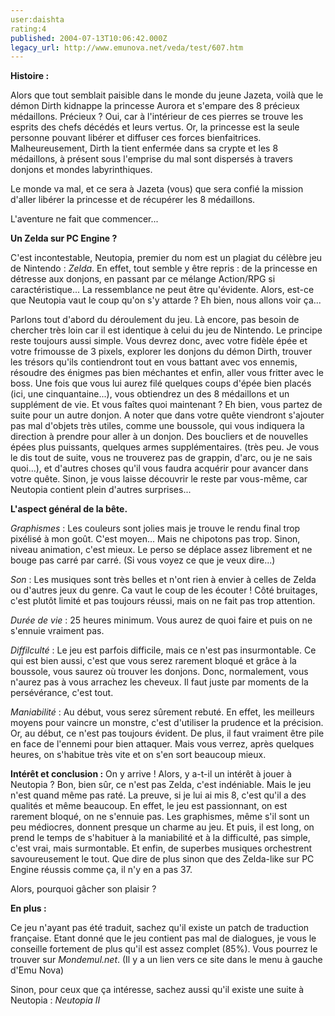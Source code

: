 ```yaml
---
user:daishta
rating:4
published: 2004-07-13T10:06:42.000Z
legacy_url: http://www.emunova.net/veda/test/607.htm
---
```

**Histoire :**  

Alors que tout semblait paisible dans le monde du jeune Jazeta, voilà que le démon Dirth kidnappe la princesse Aurora et s'empare des 8 précieux médaillons. Précieux ? Oui, car à l'intérieur de ces pierres se trouve les esprits des chefs décédés et leurs vertus. Or, la princesse est la seule personne pouvant libérer et diffuser ces forces bienfaitrices. Malheureusement, Dirth la tient enfermée dans sa crypte et les 8 médaillons, à présent sous l'emprise du mal sont dispersés à travers donjons et mondes labyrinthiques.  

Le monde va mal, et ce sera à Jazeta (vous) que sera confié la mission d'aller libérer la princesse et de récupérer les 8 médaillons.  

L'aventure ne fait que commencer...  

  

**Un Zelda sur PC Engine ?**  

C'est incontestable, Neutopia, premier du nom est un plagiat du célèbre jeu de Nintendo : _Zelda_. En effet, tout semble y être repris : de la princesse en détresse aux donjons, en passant par ce mélange Action/RPG si caractéristique... La ressemblance ne peut être qu'évidente. Alors, est-ce que Neutopia vaut le coup qu'on s'y attarde ? Eh bien, nous allons voir ça...  

  

Parlons tout d'abord du déroulement du jeu. Là encore, pas besoin de chercher très loin car il est identique à celui du jeu de Nintendo. Le principe reste toujours aussi simple. Vous devrez donc, avec votre fidèle épée et votre frimousse de 3 pixels, explorer les donjons du démon Dirth, trouver les trésors qu'ils contiendront tout en vous battant avec vos ennemis, résoudre des énigmes pas bien méchantes et enfin, aller vous fritter avec le boss. Une fois que vous lui aurez filé quelques coups d'épée bien placés (ici, une cinquantaine...), vous obtiendrez un des 8 médaillons et un supplément de vie. Et vous faîtes quoi maintenant ? Eh bien, vous partez de suite pour un autre donjon. A noter que dans votre quête viendront s'ajouter pas mal d'objets très utiles, comme une boussole, qui vous indiquera la direction à prendre pour aller à un donjon. Des boucliers et de nouvelles épées plus puissants, quelques armes supplémentaires. (très peu. Je vous le dis tout de suite, vous ne trouverez pas de grappin, d'arc, ou je ne sais quoi...), et d'autres choses qu'il vous faudra acquérir pour avancer dans votre quête. Sinon, je vous laisse découvrir le reste par vous-même, car Neutopia contient plein d'autres surprises...  

  

**L'aspect général de la bête.**  

_Graphismes_ : Les couleurs sont jolies mais je trouve le rendu final trop pixélisé à mon goût. C'est moyen... Mais ne chipotons pas trop. Sinon, niveau animation, c'est mieux. Le perso se déplace assez librement et ne bouge pas carré par carré. (Si vous voyez ce que je veux dire...)  

_Son_ : Les musiques sont très belles et n'ont rien à envier à celles de Zelda ou d'autres jeux du genre. Ca vaut le coup de les écouter ! Côté bruitages, c'est plutôt limité et pas toujours réussi, mais on ne fait pas trop attention.  

_Durée de vie_ : 25 heures minimum. Vous aurez de quoi faire et puis on ne s'ennuie vraiment pas.  

_Diffilculté_ : Le jeu est parfois difficile, mais ce n'est pas insurmontable. Ce qui est bien aussi, c'est que vous serez rarement bloqué et grâce à la boussole, vous saurez où trouver les donjons. Donc, normalement, vous n'aurez pas à vous arrachez les cheveux. Il faut juste par moments de la persévérance, c'est tout.   

_Maniabilité_ : Au début, vous serez sûrement rebuté. En effet, les meilleurs moyens pour vaincre un monstre, c'est d'utiliser la prudence et la précision. Or, au début, ce n'est pas toujours évident. De plus, il faut vraiment être pile en face de l'ennemi pour bien attaquer. Mais vous verrez, après quelques heures, on s'habitue très vite et on s'en sort beaucoup mieux.  

  

**Intérêt et conclusion :** On y arrive ! Alors, y a-t-il un intérêt à jouer à Neutopia ? Bon, bien sûr, ce n'est pas Zelda, c'est indéniable. Mais le jeu n'est quand même pas raté. La preuve, si je lui ai mis 8, c'est qu'il a des qualités et même beaucoup. En effet, le jeu est passionnant, on est rarement bloqué, on ne s'ennuie pas. Les graphismes, même s'il sont un peu médiocres, donnent presque un charme au jeu. Et puis, il est long, on prend le temps de s'habituer à la maniabilité et à la difficulté, pas simple, c'est vrai, mais surmontable. Et enfin, de superbes musiques orchestrent savoureusement le tout. Que dire de plus sinon que des Zelda-like sur PC Engine réussis comme ça, il n'y en a pas 37\.   

Alors, pourquoi gâcher son plaisir ?  

  

**En plus :**   

Ce jeu n'ayant pas été traduit, sachez qu'il existe un patch de traduction française. Etant donné que le jeu contient pas mal de dialogues, je vous le conseille fortement de plus qu'il est assez complet (85%). Vous pourrez le trouver sur _Mondemul.net_. (Il y a un lien vers ce site dans le menu à gauche d'Emu Nova)  

Sinon, pour ceux que ça intéresse, sachez aussi qu'il existe une suite à Neutopia : _Neutopia II_